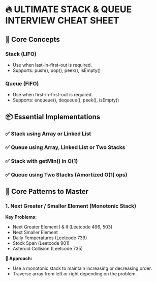 # 🔥 ULTIMATE STACK & QUEUE INTERVIEW CHEAT SHEET

## 🔗 Core Concepts

### Stack (LIFO)

- Use when last-in-first-out is required.
- Supports: push(), pop(), peek(), isEmpty()

### Queue (FIFO)

- Use when first-in-first-out is required.
- Supports: enqueue(), dequeue(), peek(), isEmpty()

## 📦 Essential Implementations

### ✅ Stack using Array or Linked List
### ✅ Queue using Array, Linked List or Two Stacks
### ✅ Stack with getMin() in O(1)
### ✅ Queue using Two Stacks (Amortized O(1) ops)


## 🔁 Core Patterns to Master

### 1. Next Greater / Smaller Element (Monotonic Stack)

**Key Problems:**

- Next Greater Element I & II (Leetcode 496, 503)
- Next Smaller Element
- Daily Temperatures (Leetcode 739)
- Stock Span (Leetcode 901)
- Asteroid Collision (Leetcode 735)

**🔑 Approach:**

- Use a monotonic stack to maintain increasing or decreasing order.
- Traverse array from left or right depending on the problem.

